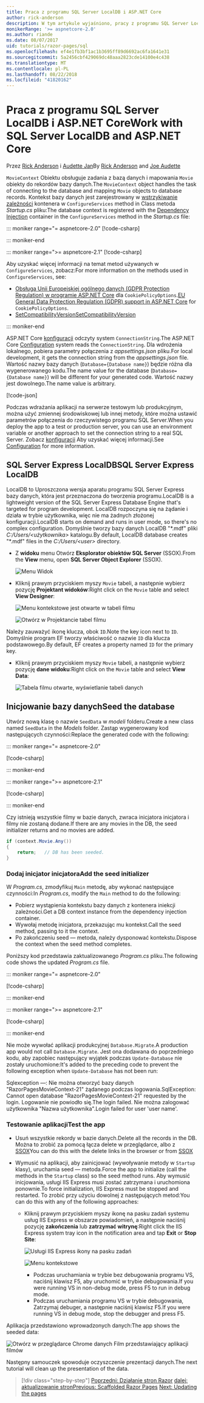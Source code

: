 ```yaml
---
title: Praca z programu SQL Server LocalDB i ASP.NET Core
author: rick-anderson
description: W tym artykule wyjaśniono, pracy z programu SQL Server LocalDB i ASP.NET Core.
monikerRange: '>= aspnetcore-2.0'
ms.author: riande
ms.date: 08/07/2017
uid: tutorials/razor-pages/sql
ms.openlocfilehash: ef4e1fb3bf1ac1b3695ff89d6692ac6fa1641e31
ms.sourcegitcommit: 5a2456cbf429069dc48aaa2823cde14100e4c438
ms.translationtype: MT
ms.contentlocale: pl-PL
ms.lasthandoff: 08/22/2018
ms.locfileid: "41820162"
---
```

# <a name="work-with-sql-server-localdb-and-aspnet-core"></a><span data-ttu-id="aacc1-103">Praca z programu SQL Server LocalDB i ASP.NET Core</span><span class="sxs-lookup"><span data-stu-id="aacc1-103">Work with SQL Server LocalDB and ASP.NET Core</span></span>

<span data-ttu-id="aacc1-104">Przez [Rick Anderson](https://twitter.com/RickAndMSFT) i [Audette Jan](https://twitter.com/joeaudette)</span><span class="sxs-lookup"><span data-stu-id="aacc1-104">By [Rick Anderson](https://twitter.com/RickAndMSFT) and [Joe Audette](https://twitter.com/joeaudette)</span></span> 

<span data-ttu-id="aacc1-105">`MovieContext` Obiektu obsługuje zadania z bazą danych i mapowania `Movie` obiekty do rekordów bazy danych.</span><span class="sxs-lookup"><span data-stu-id="aacc1-105">The `MovieContext` object handles the task of connecting to the database and mapping `Movie` objects to database records.</span></span> <span data-ttu-id="aacc1-106">Kontekst bazy danych jest zarejestrowany w [wstrzykiwanie zależności](xref:fundamentals/dependency-injection) kontenera w `ConfigureServices` method in Class metoda *Startup.cs* pliku:</span><span class="sxs-lookup"><span data-stu-id="aacc1-106">The database context is registered with the [Dependency Injection](xref:fundamentals/dependency-injection) container in the `ConfigureServices` method in the *Startup.cs* file:</span></span>

::: moniker range="= aspnetcore-2.0"
[!code-csharp[](razor-pages-start/sample/RazorPagesMovie/Startup.cs?name=snippet_ConfigureServices&highlight=7-8)]

::: moniker-end

::: moniker range=">= aspnetcore-2.1"
[!code-csharp[](razor-pages-start/sample/RazorPagesMovie21/Startup.cs?name=snippet_ConfigureServices&highlight=12-13)]

<span data-ttu-id="aacc1-107">Aby uzyskać więcej informacji na temat metod używanych w `ConfigureServices`, zobacz:</span><span class="sxs-lookup"><span data-stu-id="aacc1-107">For more information on the methods used in `ConfigureServices`, see:</span></span>

* <span data-ttu-id="aacc1-108">[Obsługa Unii Europejskiej ogólnego danych (GDPR Protection Regulation) w programie ASP.NET Core](xref:security/gdpr) dla `CookiePolicyOptions`.</span><span class="sxs-lookup"><span data-stu-id="aacc1-108">[EU General Data Protection Regulation (GDPR) support in ASP.NET Core](xref:security/gdpr) for `CookiePolicyOptions`.</span></span>
* [<span data-ttu-id="aacc1-109">SetCompatibilityVersion</span><span class="sxs-lookup"><span data-stu-id="aacc1-109">SetCompatibilityVersion</span></span>](xref:mvc/compatibility-version)

::: moniker-end

<span data-ttu-id="aacc1-110">ASP.NET Core [konfiguracji](xref:fundamentals/configuration/index) odczyty system `ConnectionString`.</span><span class="sxs-lookup"><span data-stu-id="aacc1-110">The ASP.NET Core [Configuration](xref:fundamentals/configuration/index) system reads the `ConnectionString`.</span></span> <span data-ttu-id="aacc1-111">Dla wdrożenia lokalnego, pobiera parametry połączenia z *appsettings.json* pliku.</span><span class="sxs-lookup"><span data-stu-id="aacc1-111">For local development, it gets the connection string from the *appsettings.json* file.</span></span> <span data-ttu-id="aacc1-112">Wartość nazwy bazy danych (`Database={Database name}`) będzie różna dla wygenerowanego kodu.</span><span class="sxs-lookup"><span data-stu-id="aacc1-112">The name value for the database (`Database={Database name}`) will be different for your generated code.</span></span> <span data-ttu-id="aacc1-113">Wartość nazwy jest dowolnego.</span><span class="sxs-lookup"><span data-stu-id="aacc1-113">The name value is arbitrary.</span></span>

[!code-json[](razor-pages-start/sample/RazorPagesMovie/appsettings.json?highlight=2&range=8-10)]

<span data-ttu-id="aacc1-114">Podczas wdrażania aplikacji na serwerze testowym lub produkcyjnym, można użyć zmiennej środowiskowej lub innej metody, które można ustawić parametrów połączenia do rzeczywistego programu SQL Server.</span><span class="sxs-lookup"><span data-stu-id="aacc1-114">When you deploy the app to a test or production server, you can use an environment variable or another approach to set the connection string to a real SQL Server.</span></span> <span data-ttu-id="aacc1-115">Zobacz [konfiguracji](xref:fundamentals/configuration/index) Aby uzyskać więcej informacji.</span><span class="sxs-lookup"><span data-stu-id="aacc1-115">See [Configuration](xref:fundamentals/configuration/index) for more information.</span></span>

## <a name="sql-server-express-localdb"></a><span data-ttu-id="aacc1-116">SQL Server Express LocalDB</span><span class="sxs-lookup"><span data-stu-id="aacc1-116">SQL Server Express LocalDB</span></span>

<span data-ttu-id="aacc1-117">LocalDB to Uproszczona wersja aparatu programu SQL Server Express bazy danych, która jest przeznaczona do tworzenia programu.</span><span class="sxs-lookup"><span data-stu-id="aacc1-117">LocalDB is a lightweight version of the SQL Server Express Database Engine that's targeted for program development.</span></span> <span data-ttu-id="aacc1-118">LocalDB rozpoczyna się na żądanie i działa w trybie użytkownika, więc nie ma żadnych złożonej konfiguracji.</span><span class="sxs-lookup"><span data-stu-id="aacc1-118">LocalDB starts on demand and runs in user mode, so there's no complex configuration.</span></span> <span data-ttu-id="aacc1-119">Domyślnie tworzy bazy danych LocalDB "\*.mdf" pliki *C:/Users/\<użytkownika\>*  katalogu.</span><span class="sxs-lookup"><span data-stu-id="aacc1-119">By default, LocalDB database creates "\*.mdf" files in the *C:/Users/\<user\>* directory.</span></span>

<a name="ssox"></a>
* <span data-ttu-id="aacc1-120">Z **widoku** menu Otwórz **Eksplorator obiektów SQL Server** (SSOX).</span><span class="sxs-lookup"><span data-stu-id="aacc1-120">From the **View** menu, open **SQL Server Object Explorer** (SSOX).</span></span>

  ![Menu Widok](sql/_static/ssox.png)

* <span data-ttu-id="aacc1-122">Kliknij prawym przyciskiem myszy `Movie` tabeli, a następnie wybierz pozycję **Projektant widoków**:</span><span class="sxs-lookup"><span data-stu-id="aacc1-122">Right click on the `Movie` table and select **View Designer**:</span></span>

  ![Menu kontekstowe jest otwarte w tabeli filmu](sql/_static/design.png)

  ![Otwórz w Projektancie tabel filmu](sql/_static/dv.png)

<span data-ttu-id="aacc1-125">Należy zauważyć ikonę klucza, obok `ID`.</span><span class="sxs-lookup"><span data-stu-id="aacc1-125">Note the key icon next to `ID`.</span></span> <span data-ttu-id="aacc1-126">Domyślnie program EF tworzy właściwość o nazwie `ID` dla klucza podstawowego.</span><span class="sxs-lookup"><span data-stu-id="aacc1-126">By default, EF creates a property named `ID` for the primary key.</span></span>

* <span data-ttu-id="aacc1-127">Kliknij prawym przyciskiem myszy `Movie` tabeli, a następnie wybierz pozycję **dane widoku**:</span><span class="sxs-lookup"><span data-stu-id="aacc1-127">Right click on the `Movie` table and select **View Data**:</span></span>

  ![Tabela filmu otwarte, wyświetlanie tabeli danych](sql/_static/vd22.png)

## <a name="seed-the-database"></a><span data-ttu-id="aacc1-129">Inicjowanie bazy danych</span><span class="sxs-lookup"><span data-stu-id="aacc1-129">Seed the database</span></span>

<span data-ttu-id="aacc1-130">Utwórz nową klasę o nazwie `SeedData` w *modeli* folderu.</span><span class="sxs-lookup"><span data-stu-id="aacc1-130">Create a new class named `SeedData` in the *Models* folder.</span></span> <span data-ttu-id="aacc1-131">Zastąp wygenerowany kod następujących czynności:</span><span class="sxs-lookup"><span data-stu-id="aacc1-131">Replace the generated code with the following:</span></span>

::: moniker range="= aspnetcore-2.0"

[!code-csharp[](razor-pages-start/sample/RazorPagesMovie/Models/SeedData.cs?name=snippet_1)]

::: moniker-end

::: moniker range=">= aspnetcore-2.1"

[!code-csharp[](razor-pages-start/sample/RazorPagesMovie21/Models/SeedData.cs?name=snippet_1)]

::: moniker-end

<span data-ttu-id="aacc1-132">Czy istnieją wszystkie filmy w bazie danych, zwraca inicjatora inicjatora i filmy nie zostaną dodane.</span><span class="sxs-lookup"><span data-stu-id="aacc1-132">If there are any movies in the DB, the seed initializer returns and no movies are added.</span></span>

```csharp
if (context.Movie.Any())
{
    return;   // DB has been seeded.
}
```
<a name="si"></a>
### <a name="add-the-seed-initializer"></a><span data-ttu-id="aacc1-133">Dodaj inicjator inicjatora</span><span class="sxs-lookup"><span data-stu-id="aacc1-133">Add the seed initializer</span></span>

<span data-ttu-id="aacc1-134">W *Program.cs*, zmodyfikuj `Main` metodę, aby wykonać następujące czynności:</span><span class="sxs-lookup"><span data-stu-id="aacc1-134">In *Program.cs*, modify the `Main` method to do the following:</span></span>

* <span data-ttu-id="aacc1-135">Pobierz wystąpienia kontekstu bazy danych z kontenera iniekcji zależności.</span><span class="sxs-lookup"><span data-stu-id="aacc1-135">Get a DB context instance from the dependency injection container.</span></span>
* <span data-ttu-id="aacc1-136">Wywołaj metodę inicjatora, przekazując mu kontekst.</span><span class="sxs-lookup"><span data-stu-id="aacc1-136">Call the seed method, passing to it the context.</span></span>
* <span data-ttu-id="aacc1-137">Po zakończeniu seed — metoda, należy dysponować kontekstu.</span><span class="sxs-lookup"><span data-stu-id="aacc1-137">Dispose the context when the seed method completes.</span></span>

<span data-ttu-id="aacc1-138">Poniższy kod przedstawia zaktualizowanego *Program.cs* pliku.</span><span class="sxs-lookup"><span data-stu-id="aacc1-138">The following code shows the updated *Program.cs* file.</span></span>

::: moniker range="= aspnetcore-2.0"

[!code-csharp[](razor-pages-start/sample/RazorPagesMovie/Program.cs)]

::: moniker-end

::: moniker range=">= aspnetcore-2.1"

[!code-csharp[](razor-pages-start/sample/RazorPagesMovie21/Program.cs)]

::: moniker-end

<span data-ttu-id="aacc1-139">Nie może wywołać aplikacji produkcyjnej `Database.Migrate`.</span><span class="sxs-lookup"><span data-stu-id="aacc1-139">A production app would not call `Database.Migrate`.</span></span> <span data-ttu-id="aacc1-140">Jest ona dodawana do poprzedniego kodu, aby zapobiec następujący wyjątek podczas `Update-Database` nie zostały uruchomione:</span><span class="sxs-lookup"><span data-stu-id="aacc1-140">It's added to the preceding code to prevent the following exception when `Update-Database` has not been run:</span></span>

<span data-ttu-id="aacc1-141">Sqlexception —: Nie można otworzyć bazy danych "RazorPagesMovieContext-21" żądanego podczas logowania.</span><span class="sxs-lookup"><span data-stu-id="aacc1-141">SqlException: Cannot open database "RazorPagesMovieContext-21" requested by the login.</span></span> <span data-ttu-id="aacc1-142">Logowanie nie powiodło się.</span><span class="sxs-lookup"><span data-stu-id="aacc1-142">The login failed.</span></span>
<span data-ttu-id="aacc1-143">Nie można zalogować użytkownika "Nazwa użytkownika".</span><span class="sxs-lookup"><span data-stu-id="aacc1-143">Login failed for user 'user name'.</span></span>

### <a name="test-the-app"></a><span data-ttu-id="aacc1-144">Testowanie aplikacji</span><span class="sxs-lookup"><span data-stu-id="aacc1-144">Test the app</span></span>

* <span data-ttu-id="aacc1-145">Usuń wszystkie rekordy w bazie danych.</span><span class="sxs-lookup"><span data-stu-id="aacc1-145">Delete all the records in the DB.</span></span> <span data-ttu-id="aacc1-146">Można to zrobić za pomocą łącza delete w przeglądarce, albo z [SSOX](xref:tutorials/razor-pages/new-field#ssox)</span><span class="sxs-lookup"><span data-stu-id="aacc1-146">You can do this with the delete links in the browser or from [SSOX](xref:tutorials/razor-pages/new-field#ssox)</span></span>
* <span data-ttu-id="aacc1-147">Wymusić na aplikacji, aby zainicjować (wywoływanie metody w `Startup` klasy), uruchamia seed — metoda.</span><span class="sxs-lookup"><span data-stu-id="aacc1-147">Force the app to initialize (call the methods in the `Startup` class) so the seed method runs.</span></span> <span data-ttu-id="aacc1-148">Aby wymusić inicjowania, usługi IIS Express musi zostać zatrzymana i uruchomiona ponownie.</span><span class="sxs-lookup"><span data-stu-id="aacc1-148">To force initialization, IIS Express must be stopped and restarted.</span></span> <span data-ttu-id="aacc1-149">To zrobić przy użyciu dowolnej z następujących metod:</span><span class="sxs-lookup"><span data-stu-id="aacc1-149">You can do this with any of the following approaches:</span></span>

  * <span data-ttu-id="aacc1-150">Kliknij prawym przyciskiem myszy ikonę na pasku zadań systemu usług IIS Express w obszarze powiadomień, a następnie naciśnij pozycję **zakończenia** lub **zatrzymać witrynę**:</span><span class="sxs-lookup"><span data-stu-id="aacc1-150">Right click the IIS Express system tray icon in the notification area and tap **Exit** or **Stop Site**:</span></span>

    ![Usługi IIS Express ikony na pasku zadań](../first-mvc-app/working-with-sql/_static/iisExIcon.png)

    ![Menu kontekstowe](sql/_static/stopIIS.png)

    * <span data-ttu-id="aacc1-153">Podczas uruchamiania w trybie bez debugowania programu VS, naciśnij klawisz F5, aby uruchomić w trybie debugowania.</span><span class="sxs-lookup"><span data-stu-id="aacc1-153">If you were running VS in non-debug mode, press F5 to run in debug mode.</span></span>
    * <span data-ttu-id="aacc1-154">Podczas uruchamiania programu VS w trybie debugowania, Zatrzymaj debuger, a następnie naciśnij klawisz F5.</span><span class="sxs-lookup"><span data-stu-id="aacc1-154">If you were running VS in debug mode, stop the debugger and press F5.</span></span>
   
<span data-ttu-id="aacc1-155">Aplikacja przedstawiono wprowadzonych danych:</span><span class="sxs-lookup"><span data-stu-id="aacc1-155">The app shows the seeded data:</span></span>

![Otwórz w przeglądarce Chrome danych Film przedstawiający aplikacji filmów](sql/_static/m55.png)

<span data-ttu-id="aacc1-157">Następny samouczek spowoduje oczyszczenie prezentacji danych.</span><span class="sxs-lookup"><span data-stu-id="aacc1-157">The next tutorial will clean up the presentation of the data.</span></span>

> [!div class="step-by-step"]
> <span data-ttu-id="aacc1-158">[Poprzedni: Działanie stron Razor](xref:tutorials/razor-pages/page)
> [dalej: aktualizowanie stron](xref:tutorials/razor-pages/da1)</span><span class="sxs-lookup"><span data-stu-id="aacc1-158">[Previous: Scaffolded Razor Pages](xref:tutorials/razor-pages/page)
[Next: Updating the pages](xref:tutorials/razor-pages/da1)</span></span>
